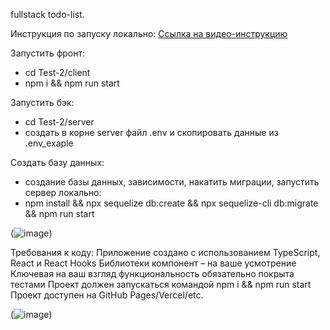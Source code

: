 fullstack todo-list.

Инструкция по запуску локально:
[Ссылка на видео-инструкцию]([https://youtu.be/KFRDjYg_Vx8?si=gv-MjtZejM7l8bDV](https://rutube.ru/video/private/88a286ebe687a65859dd4d3fd293da65/?p=g5xO-gEDJAebOt0vtVlz4Q))

Запустить фронт:
 - cd Test-2/client
 - npm i && npm run start

Запустить бэк: 
 - cd Test-2/server
 - создать в корне server файл .env и скопировать данные из .env_exaple
  
 Создать базу данных:
  - создание базы данных, зависимости, накатить миграции, запустить сервер локально:
  -  npm install && npx sequelize db:create && npx sequelize-cli db:migrate && npm run start



(![image](https://github.com/user-attachments/assets/76420a93-16ac-45d9-a4ae-92c15776607a))





Требования к коду:
Приложение создано с использованием TypeScript, React и React Hooks
Библиотеки компонент – на ваше усмотрение
Ключевая на ваш взгляд функциональность обязательно покрыта тестами
Проект должен запускаться командой npm i && npm run start
Проект доступен на GitHub Pages/Vercel/etc.

(![image](https://github.com/user-attachments/assets/efe3bffc-9ee5-4a62-b759-4e0f900a36df))

